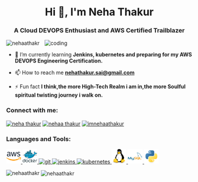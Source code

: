 <h1 align="center">Hi 👋, I'm Neha Thakur</h1>
<h3 align="center">A Cloud DEVOPS Enthusiast and AWS Certified Trailblazer</h3>

<img align="right" alt="coding" width="400" src="https://cdna.artstation.com/p/assets/images/images/042/631/286/original/bryan-rodriguez-belchibia-1-rightspeed.gif?1635037562">



<p align="left"> <img src="https://komarev.com/ghpvc/?username=nehaathakr&label=Profile%20views&color=0e75b6&style=flat" alt="nehaathakr" /> </p>

- 🌱 I’m currently learning **Jenkins, kubernetes and preparing for my AWS DEVOPS Engineering Certification.**

- 📫 How to reach me **nehathakur.sai@gmail.com**

- ⚡ Fun fact **I think,the more High-Tech Realm i am in,the more Soulful spiritual twisting journey i walk on.**

<h3 align="left">Connect with me:</h3>
<p align="left">
<a href="https://www.linkedin.com/in/nehaathakur070885/ target="blank"><img align="center" src="https://raw.githubusercontent.com/rahuldkjain/github-profile-readme-generator/master/src/images/icons/Social/linked-in-alt.svg" alt="neha thakur" height="30" width="40" /></a>
<a href="https://fb.com/nehaa thakur" target="blank"><img align="center" src="https://raw.githubusercontent.com/rahuldkjain/github-profile-readme-generator/master/src/images/icons/Social/facebook.svg" alt="nehaa thakur" height="30" width="40" /></a>
<a href="https://instagram.com/imnehaathakur" target="blank"><img align="center" src="https://raw.githubusercontent.com/rahuldkjain/github-profile-readme-generator/master/src/images/icons/Social/instagram.svg" alt="imnehaathakur" height="30" width="40" /></a>
</p>

<h3 align="left">Languages and Tools:</h3>
<p align="left"> <a href="https://aws.amazon.com" target="_blank" rel="noreferrer"> <img src="https://raw.githubusercontent.com/devicons/devicon/master/icons/amazonwebservices/amazonwebservices-original-wordmark.svg" alt="aws" width="40" height="40"/> </a> <a href="https://www.docker.com/" target="_blank" rel="noreferrer"> <img src="https://raw.githubusercontent.com/devicons/devicon/master/icons/docker/docker-original-wordmark.svg" alt="docker" width="40" height="40"/> </a> <a href="https://git-scm.com/" target="_blank" rel="noreferrer"> <img src="https://www.vectorlogo.zone/logos/git-scm/git-scm-icon.svg" alt="git" width="40" height="40"/> </a> <a href="https://www.jenkins.io" target="_blank" rel="noreferrer"> <img src="https://www.vectorlogo.zone/logos/jenkins/jenkins-icon.svg" alt="jenkins" width="40" height="40"/> </a> <a href="https://kubernetes.io" target="_blank" rel="noreferrer"> <img src="https://www.vectorlogo.zone/logos/kubernetes/kubernetes-icon.svg" alt="kubernetes" width="40" height="40"/> </a> <a href="https://www.linux.org/" target="_blank" rel="noreferrer"> <img src="https://raw.githubusercontent.com/devicons/devicon/master/icons/linux/linux-original.svg" alt="linux" width="40" height="40"/> </a> <a href="https://www.mysql.com/" target="_blank" rel="noreferrer"> <img src="https://raw.githubusercontent.com/devicons/devicon/master/icons/mysql/mysql-original-wordmark.svg" alt="mysql" width="40" height="40"/> </a> <a href="https://www.python.org" target="_blank" rel="noreferrer"> <img src="https://raw.githubusercontent.com/devicons/devicon/master/icons/python/python-original.svg" alt="python" width="40" height="40"/> </a> </p>

<p><img align="left" src="https://github-readme-stats.vercel.app/api/top-langs?username=nehaathakr&show_icons=true&locale=en&layout=compact" alt="nehaathakr" /></p>

<p>&nbsp;<img align="center" src="https://github-readme-stats.vercel.app/api?username=nehaathakr&show_icons=true&locale=en" alt="nehaathakr" /></p>

